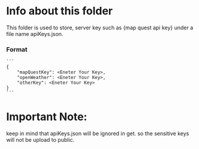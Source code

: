 # Info about this folder
This folder is used to store, server key such as {map quest api key} under a file name apiKeys.json. 

### Format 
    ```
    {
        "mapQuestKey": <Eneter Your Key>,
        "openWeather": <Eneter Your Key>,
        "otherKey": <Eneter Your Key>
    }
    ```

# Important Note:
 keep in mind that apiKeys.json will be ignored in get. so the sensitive keys will not be upload to public.